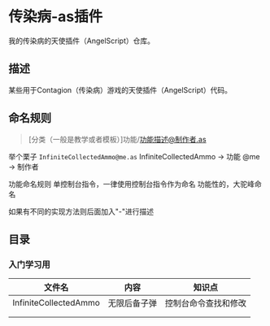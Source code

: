 # 传染病-as插件
我的传染病的天使插件（AngelScript）仓库。
## 描述
某些用于Contagion（传染病）游戏的天使插件（AngelScript）代码。

## 命名规则
>[分类（一般是教学或者模板）]功能/功能描述@制作者.as


举个栗子
`InfiniteCollectedAmmo@me.as`
InfiniteCollectedAmmo -> 功能
@me -> 制作者

功能命名规则
单控制台指令，一律使用控制台指令作为命名
功能性的，大驼峰命名

如果有不同的实现方法则后面加入"-"进行描述


## 目录

### 入门学习用
|文件名|内容|知识点|
| ---- | ---- | ---- |
|InfiniteCollectedAmmo|无限后备子弹|控制台命令查找和修改|
|      |      |      |
|      |      |      |
